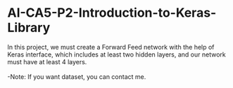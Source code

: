 # AI-CA5-P2-Introduction-to-Keras-Library
In this project, we must create a Forward Feed network with the help of Keras interface, which includes at least two hidden layers, and our network must have at least 4 layers.<br/><br/>
-Note: If you want dataset, you can contact me.
